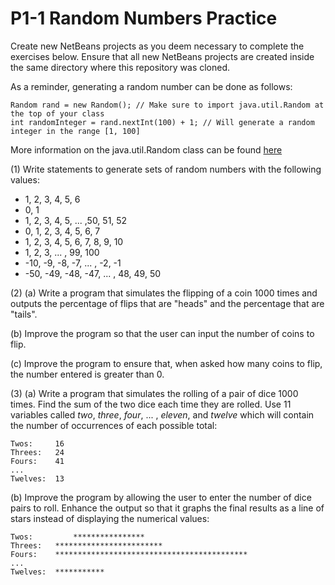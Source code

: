 # P1-1 Random Numbers Practice

Create new NetBeans projects as you deem necessary to complete the exercises below. Ensure that all new NetBeans projects are created inside the same directory where this repository was cloned.

As a reminder, generating a random number can be done as follows:
```
Random rand = new Random(); // Make sure to import java.util.Random at the top of your class
int randomInteger = rand.nextInt(100) + 1; // Will generate a random integer in the range [1, 100]
```
More information on the java.util.Random class can be found [here](https://docs.oracle.com/javase/8/docs/api/java/util/Random.html)

(1) Write statements to generate sets of random numbers with the following values:
 * 1, 2, 3, 4, 5, 6
 * 0, 1
 * 1, 2, 3, 4, 5, ... ,50, 51, 52
 * 0, 1, 2, 3, 4, 5, 6, 7
 * 1, 2, 3, 4, 5, 6, 7, 8, 9, 10
 * 1, 2, 3, ... , 99, 100
 * -10, -9, -8, -7, ... , -2, -1
 * -50, -49, -48, -47, ... , 48, 49, 50

(2) (a) Write a program that simulates the flipping of a coin 1000 times and outputs the percentage of flips that are "heads" and the percentage that are "tails".

(b) Improve the program so that the user can input the number of coins to flip.

(c) Improve the program to ensure that,  when asked how many coins to flip, the number entered is greater than 0.

(3) (a) Write a program that simulates the rolling of a pair of dice 1000 times. Find the sum of the two dice each time they are rolled. Use 11 variables called *two*, *three*, *four*, ... , *eleven*, and *twelve* which will contain the number of occurrences of each possible total:
```
Twos:     16
Threes:   24
Fours:    41
...
Twelves:  13
```

(b) Improve the program by allowing the user to enter the number of dice pairs to roll. Enhance the output so that  it graphs the final results as a line of stars instead of displaying the numerical values:
```
Twos:		  ****************
Threes:   ************************
Fours:    *******************************************
...
Twelves:  ***********
```

